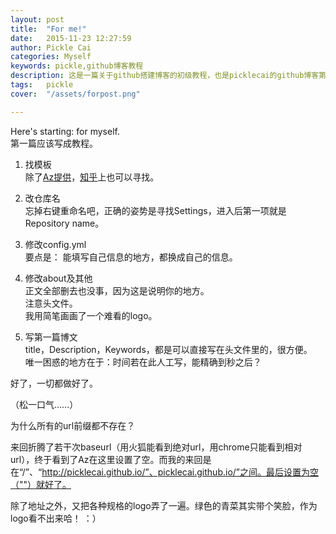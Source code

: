 ```yaml
---
layout: post  
title:  "For me!"  
date:   2015-11-23 12:27:59  
author: Pickle Cai  
categories: Myself  
keywords: pickle,github博客教程
description: 这是一篇关于github搭建博客的初级教程，也是picklecai的github博客第一篇。  
tags:	pickle   
cover:  "/assets/forpost.png"  

---  
```


Here's starting: for myself.   
第一篇应该写成教程。  

1. 找模板  
除了[Az提供](http://azeril.me/blog/Selected-Collection-of-Jekyll-Themes.html)，[知乎](http://www.zhihu.com/question/20223939)上也可以寻找。  

2. 改仓库名  
忘掉右键重命名吧，正确的姿势是寻找Settings，进入后第一项就是Repository name。  

3. 修改config.yml  
要点是： 能填写自己信息的地方，都换成自己的信息。   

4. 修改about及其他  
正文全部删去也没事，因为这是说明你的地方。  
注意头文件。  
我用简笔画画了一个难看的logo。

5. 写第一篇博文  
title，Description，Keywords，都是可以直接写在头文件里的，很方便。  
唯一困惑的地方在于：时间若在此人工写，能精确到秒之后？  

好了，一切都做好了。   
  
（松一口气……）  

为什么所有的url前缀都不存在？  

来回折腾了若干次baseurl（用火狐能看到绝对url，用chrome只能看到相对url），终于看到了Az在这里设置了空。而我的来回是在“/”、“http://picklecai.github.io/”、picklecai.github.io/”之间。最后设置为空（""）就好了。  

除了地址之外，又把各种规格的logo弄了一遍。绿色的青菜其实带个笑脸，作为logo看不出来哈！ ：）